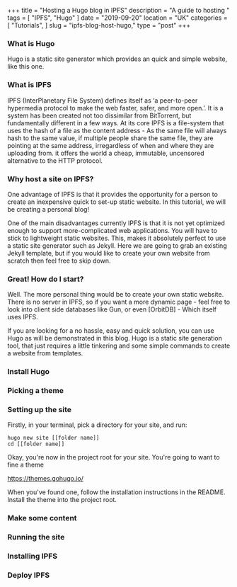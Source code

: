 +++
title = "Hosting a Hugo blog in IPFS"
description = "A guide to hosting "
tags = [ "IPFS", "Hugo" ]
date = "2019-09-20"
location = "UK"
categories = [
  "Tutorials",
]
slug = "ipfs-blog-host-hugo,"
type = "post"
+++

### What is Hugo
Hugo is a static site generator which provides an quick and simple website, like this one.

### What is IPFS
IPFS (InterPlanetary File System) defines itself as ‘a peer-to-peer hypermedia protocol to make the web faster, safer, and more open.’. It is a system has been created not too dissimilar from BitTorrent, but fundamentally different in a few ways. At its core IPFS is a file-system that uses the hash of a file as the content address - As the same file will always hash to the same value, if multiple people share the same file, they are pointing at the same address, irregardless of when and where they are uploading from. it offers the world a cheap, immutable, uncensored alternative to the HTTP protocol.

### Why host a site on IPFS?
One advantage of IPFS is that it provides the opportunity for a person to create an inexpensive quick to set-up static website. In this tutorial, we will be creating a personal blog!

One of the main disadvantages currently IPFS is that it is not yet optimized enough to support more-complicated web applications. You will have to stick to lightweight static websites. This, makes it absolutely perfect to use a static site generator such as Jekyll. Here we are going to grab an existing Jekyll template, but if you would like to create your own website from scratch then feel free to skip down.


### Great! How do I start?
Well. The more personal thing would be to create your own static website. There is no server in IPFS, so if you want a more dynamic page - feel free to look into client side databases like Gun, or even [OrbitDB] - Which itself uses IPFS.

If you are looking for a no hassle, easy and quick solution, you can use Hugo as will be demonstrated in this blog. Hugo is a static site generation tool, that just requires a little tinkering and some simple commands to create a website from templates.

### Install Hugo


### Picking a theme


### Setting up the site
Firstly, in your terminal, pick a directory for your site, and run:

```
hugo new site [[folder name]]
cd [[folder name]]
```

Okay, you're now in the project root for your site. You're going to want to fine a theme

https://themes.gohugo.io/

When you've found one, follow the installation instructions in the README. 
Install the theme into the project root.

### Make some content

### Running the site

### Installing IPFS

### Deploy IPFS
